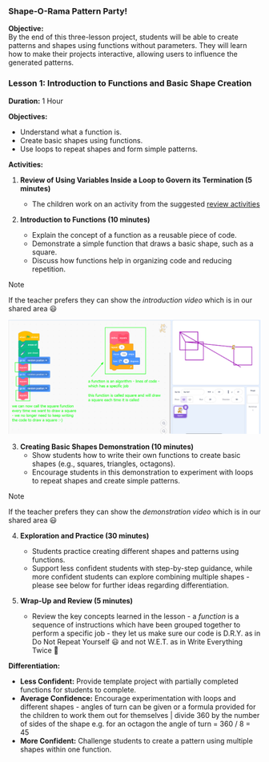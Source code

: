 ### **Shape-O-Rama Pattern Party!**

**Objective:**  
By the end of this three-lesson project, students will be able to create patterns and shapes using functions without parameters. They will learn how to make their projects interactive, allowing users to influence the generated patterns.

### **Lesson 1: Introduction to Functions and Basic Shape Creation**

**Duration:** 1 Hour

**Objectives:**  
- Understand what a function is.
- Create basic shapes using functions.
- Use loops to repeat shapes and form simple patterns.

**Activities:**

1. **Review of Using Variables Inside a Loop to Govern its Termination (5 minutes)**
   - The children work on an activity from the suggested [review activities](https://github.com/zigzaga00/computing-zz00/blob/main/y5/programming/spring-two/lesson-one/review-activities.md)

2. **Introduction to Functions (10 minutes)**
   - Explain the concept of a function as a reusable piece of code.
   - Demonstrate a simple function that draws a basic shape, such as a square.
   - Discuss how functions help in organizing code and reducing repetition.
>[!NOTE]
>If the teacher prefers they can show the *introduction video* which is in our shared area 😃

![square function example](https://github.com/zigzaga00/computing-zz00/blob/main/y5/programming/spring-two/lesson-one/images/1.png)

3. **Creating Basic Shapes Demonstration (10 minutes)**
   - Show students how to write their own functions to create basic shapes (e.g., squares, triangles, octagons).
   - Encourage students in this demonstration to experiment with loops to repeat shapes and create simple patterns.
>[!NOTE]
>If the teacher prefers they can show the *demonstration video* which is in our shared area 😃

4. **Exploration and Practice (30 minutes)**
   - Students practice creating different shapes and patterns using functions.
   - Support less confident students with step-by-step guidance, while more confident students can explore combining multiple shapes - please see below for further ideas regarding differentiation.

5. **Wrap-Up and Review (5 minutes)**
   - Review the key concepts learned in the lesson - a *function* is a sequence of instructions which have been grouped together to perform a specific job - they let us make sure our code is D.R.Y. as in Do Not Repeat Yourself 😃 and not W.E.T. as in Write Everything Twice 🤪

**Differentiation:**
- **Less Confident:** Provide template project with partially completed functions for students to complete.
- **Average Confidence:** Encourage experimentation with loops and different shapes - angles of turn can be given or a formula provided for the children to work them out for themselves | divide 360 by the number of sides of the shape e.g. for an octagon the angle of turn = 360 / 8 = 45
- **More Confident:** Challenge students to create a pattern using multiple shapes within one function.
